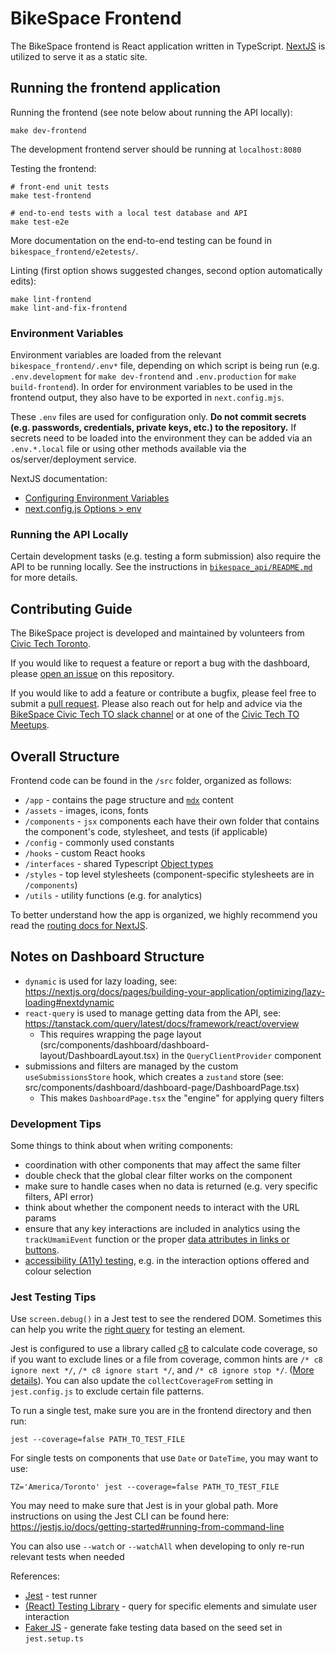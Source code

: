 # BikeSpace Frontend

The BikeSpace frontend is React application written in TypeScript. [NextJS](https://nextjs.org/) is utilized to serve it as a static site.


## Running the frontend application

Running the frontend (see note below about running the API locally):
```shell
make dev-frontend
```

The development frontend server should be running at `localhost:8080`

Testing the frontend:
```shell
# front-end unit tests
make test-frontend

# end-to-end tests with a local test database and API
make test-e2e
```

More documentation on the end-to-end testing can be found in `bikespace_frontend/e2etests/`.

Linting (first option shows suggested changes, second option automatically edits):
```shell
make lint-frontend
make lint-and-fix-frontend
```

### Environment Variables

Environment variables are loaded from the relevant `bikespace_frontend/.env*` file, depending on which script is being run (e.g. `.env.development` for `make dev-frontend` and `.env.production` for `make build-frontend`). In order for environment variables to be used in the frontend output, they also have to be exported in `next.config.mjs`.

These `.env` files are used for configuration only. **Do not commit secrets (e.g. passwords, credentials, private keys, etc.) to the repository.** If secrets need to be loaded into the environment they can be added via an `.env.*.local` file or using other methods available via the os/server/deployment service.

NextJS documentation: 

- [Configuring Environment Variables](https://nextjs.org/docs/pages/building-your-application/configuring/environment-variables)
- [next.config.js Options > env](https://nextjs.org/docs/pages/api-reference/next-config-js/env)


### Running the API Locally

Certain development tasks (e.g. testing a form submission) also require the API to be running locally. See the instructions in [`bikespace_api/README.md`](https://github.com/bikespace/bikespace/blob/main/bikespace_api/README.md) for more details.


## Contributing Guide

The BikeSpace project is developed and maintained by volunteers from [Civic Tech Toronto](http://civictech.ca/).

If you would like to request a feature or report a bug with the dashboard, please [open an issue](https://github.com/bikespace/bikespace/issues) on this repository.

If you would like to add a feature or contribute a bugfix, please feel free to submit a [pull request](https://docs.github.com/en/pull-requests/collaborating-with-pull-requests/proposing-changes-to-your-work-with-pull-requests/about-pull-requests). Please also reach out for help and advice via the [BikeSpace Civic Tech TO slack channel](http://link.civictech.ca/slack) or at one of the [Civic Tech TO Meetups](https://www.meetup.com/civic-tech-toronto/).


## Overall Structure

Frontend code can be found in the `/src` folder, organized as follows:

- `/app` - contains the page structure and [`mdx`](https://mdxjs.com/) content
- `/assets` - images, icons, fonts
- `/components` - `jsx` components each have their own folder that contains the component's code, stylesheet, and tests (if applicable)
- `/config` - commonly used constants
- `/hooks` - custom React hooks
- `/interfaces` - shared Typescript [Object types](https://www.typescriptlang.org/docs/handbook/2/objects.html)
- `/styles` - top level stylesheets (component-specific stylesheets are in `/components`)
- `/utils` - utility functions (e.g. for analytics)


To better understand how the app is organized, we highly recommend you read the [routing docs for NextJS](https://nextjs.org/docs/app/building-your-application/routing).


## Notes on Dashboard Structure

- `dynamic` is used for lazy loading, see: https://nextjs.org/docs/pages/building-your-application/optimizing/lazy-loading#nextdynamic
- `react-query` is used to manage getting data from the API, see: https://tanstack.com/query/latest/docs/framework/react/overview
  - This requires wrapping the page layout (src/components/dashboard/dashboard-layout/DashboardLayout.tsx) in the `QueryClientProvider` component
- submissions and filters are managed by the custom `useSubmissionsStore` hook, which creates a `zustand` store (see: src/components/dashboard/dashboard-page/DashboardPage.tsx)
  - This makes `DashboardPage.tsx` the "engine" for applying query filters


### Development Tips

Some things to think about when writing components:

- coordination with other components that may affect the same filter
- double check that the global clear filter works on the component
- make sure to handle cases when no data is returned (e.g. very specific filters, API error)
- think about whether the component needs to interact with the URL params
- ensure that any key interactions are included in analytics using the `trackUmamiEvent` function or the proper [data attributes in links or buttons](https://umami.is/docs/track-events).
- [accessibility (A11y) testing](https://developer.mozilla.org/en-US/docs/Web/Accessibility), e.g. in the interaction options offered and colour selection


### Jest Testing Tips

Use `screen.debug()` in a Jest test to see the rendered DOM. Sometimes this can help you write the [right query](https://testing-library.com/docs/queries/about) for testing an element.

Jest is configured to use a library called [c8](https://github.com/bcoe/c8) to calculate code coverage, so if you want to exclude lines or a file from coverage, common hints are `/* c8 ignore next */`, `/* c8 ignore start */`, and `/* c8 ignore stop */`. ([More details](https://github.com/bcoe/c8#ignoring-uncovered-lines-functions-and-blocks)). You can also update the `collectCoverageFrom` setting in `jest.config.js` to exclude certain file patterns.

To run a single test, make sure you are in the frontend directory and then run:

```shell
jest --coverage=false PATH_TO_TEST_FILE
```

For single tests on components that use `Date` or `DateTime`, you may want to use:

```shell
TZ='America/Toronto' jest --coverage=false PATH_TO_TEST_FILE
```

You may need to make sure that Jest is in your global path. More instructions on using the Jest CLI can be found here: https://jestjs.io/docs/getting-started#running-from-command-line

You can also use `--watch` or `--watchAll` when developing to only re-run relevant tests when needed

References:

- [Jest](https://jestjs.io/docs/getting-started) - test runner
- [(React) Testing Library](https://testing-library.com/docs/) - query for specific elements and simulate user interaction
- [Faker JS](https://fakerjs.dev/) - generate fake testing data based on the seed set in `jest.setup.ts`